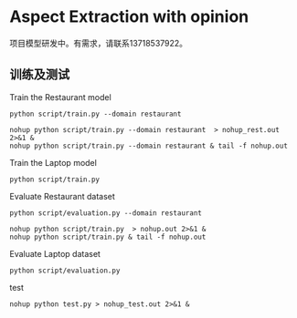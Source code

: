 # Aspect Extraction with opinion
项目模型研发中。有需求，请联系13718537922。

## 训练及测试

Train the Restaurant model
```
python script/train.py --domain restaurant 
```
```
nohup python script/train.py --domain restaurant  > nohup_rest.out 2>&1 & 
nohup python script/train.py --domain restaurant & tail -f nohup.out
```

Train the Laptop model
```
python script/train.py 
```


Evaluate Restaurant dataset
```
python script/evaluation.py --domain restaurant 
```

```
nohup python script/train.py  > nohup.out 2>&1 & 
nohup python script/train.py & tail -f nohup.out
```

Evaluate Laptop dataset
```
python script/evaluation.py
```

test
```
nohup python test.py > nohup_test.out 2>&1 & 
```

